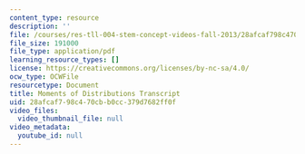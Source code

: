 ```yaml
---
content_type: resource
description: ''
file: /courses/res-tll-004-stem-concept-videos-fall-2013/28afcaf798c470cbb0cc379d7682ff0f_MITRES_TLL-004F13_MmntDist.pdf
file_size: 191000
file_type: application/pdf
learning_resource_types: []
license: https://creativecommons.org/licenses/by-nc-sa/4.0/
ocw_type: OCWFile
resourcetype: Document
title: Moments of Distributions Transcript
uid: 28afcaf7-98c4-70cb-b0cc-379d7682ff0f
video_files:
  video_thumbnail_file: null
video_metadata:
  youtube_id: null
---
```

